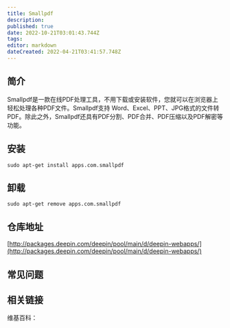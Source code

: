 ```yaml
---
title: Smallpdf
description: 
published: true
date: 2022-10-21T03:01:43.744Z
tags: 
editor: markdown
dateCreated: 2022-04-21T03:41:57.748Z
---
```


## 简介

Smallpdf是一款在线PDF处理工具，不用下载或安装软件，您就可以在浏览器上轻松处理各种PDF文件。Smallpdf支持 Word、Excel、PPT、JPG格式的文件转PDF。除此之外，Smallpdf还具有PDF分割、PDF合并、PDF压缩以及PDF解密等功能。

## 安装

`sudo apt-get install apps.com.smallpdf`

## 卸载

`sudo apt-get remove apps.com.smallpdf`

## 仓库地址

[http://packages.deepin.com/deepin/pool/main/d/deepin-webapps/](http://packages.deepin.com/deepin/pool/main/d/deepin-webapps/)

## 常见问题

## 相关链接

维基百科：
